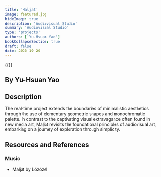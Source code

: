 ```yaml
---
title: 'Maljat'
image: featured.jpg
hideImage: true
description: 'Audiovisual Studio'
summary: 'Audiovisual Studio'
type: 'projects'
authors: ['Yu-Hsuan Yao']
bookCollapseSection: true
draft: false
date: 2023-10-20
---
```


{{<vimeo id="881225418" class="video">}}

## By Yu-Hsuan Yao

## Description

The real-time project extends the boundaries of minimalistic aesthetics through the use
of elementary geometric shapes and monochromatic palette. In contrast to the captivating visual extravagance often found in new media art, Maljat revisits the foundational principles of audiovisual art, embarking on a journey of exploration through simplicity.

## Resources and References

### Music

- Maljat by Lözözel
